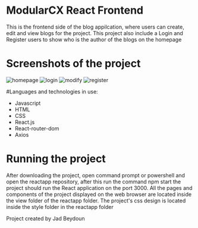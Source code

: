 # ModularCX React Frontend
This is the frontend side of the blog appilcation, where users
can create, edit and view blogs for the project.
This project also include a Login and Register users to
show who is the author of the blogs on the homepage

# Screenshots of the project
![homepage](https://user-images.githubusercontent.com/104642512/180589695-39c9fc66-9325-4ac6-ac63-a9da1d7b07f3.png)
![login](https://user-images.githubusercontent.com/104642512/180589696-1f6161bd-479a-4ce4-b350-9d418c47d910.png)
![modify](https://user-images.githubusercontent.com/104642512/180589698-f8206460-6624-4349-b4ee-e51906b625cf.png)
![register](https://user-images.githubusercontent.com/104642512/180589702-3040a436-0c24-4945-8701-e3e24c3da1f3.png)

#Languages and technologies in use:
- Javascript
- HTML
- CSS
- React.js
- React-router-dom
- Axios

# Running the project
After downloading the project, open command prompt or powershell
and open the reactapp repository, after this run the command npm start
the project should run the React application on the port 3000.
All the pages and components of the project displayed on the web browser
are located inside the view folder of the reactapp folder.
The project's css design is located inside the style folder in the reactapp folder



Project created by Jad Beydoun
